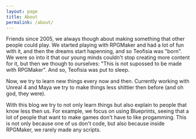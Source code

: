 ```yaml
---
layout: page
title: About
permalink: /about/
---
```


Friends since 2005, we always though about making something that other people could play. We started playing with RPGMaker and had a lot of fun with it, and then the dreams start hapenning, and so Teofisia was "born". We were so into it that our young minds couldn't stop creating more content for it, but then we though to ourselves: "This is not supossed to be made with RPGMaker". And so, Teofisia was put to sleep.

Now, we try to learn new things every now and then. Currently working with Unreal 4 and Maya we try to make things less shittier then before (and oh god, they were).

With this blog we try to not only learn things but also explain to people that know less then us. For example, we focus on using Blueprints, seeing that a lot of people that want to make games don't have to like progamming. This is not only because one of us don't code, but also because inside RPGMaker, we rarely made any scripts.